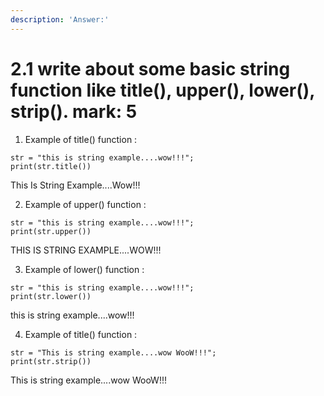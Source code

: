 ```yaml
---
description: 'Answer:'
---
```


# 2.1 write about some basic string function like title\(\), upper\(\), lower\(\), strip\(\).  mark: 5

1. Example of  title\(\) function :

```text
str = "this is string example....wow!!!";
print(str.title())
```

This Is String Example....Wow!!!

2. Example of upper\(\) function :

```text
str = "this is string example....wow!!!";
print(str.upper())
```

THIS IS STRING EXAMPLE....WOW!!!

3. Example of lower\(\) function :

```text
str = "this is string example....wow!!!";
print(str.lower())
```

this is string example....wow!!!

4. Example of title\(\) function :

```text
str = "This is string example....wow WooW!!!";
print(str.strip())
```

This is string example....wow WooW!!!

